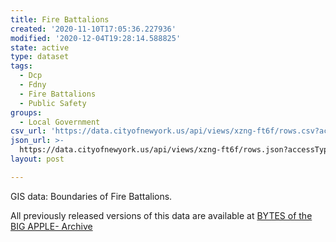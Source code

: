 ```yaml
---
title: Fire Battalions
created: '2020-11-10T17:05:36.227936'
modified: '2020-12-04T19:28:14.588825'
state: active
type: dataset
tags:
  - Dcp
  - Fdny
  - Fire Battalions
  - Public Safety
groups:
  - Local Government
csv_url: 'https://data.cityofnewyork.us/api/views/xzng-ft6f/rows.csv?accessType=DOWNLOAD'
json_url: >-
  https://data.cityofnewyork.us/api/views/xzng-ft6f/rows.json?accessType=DOWNLOAD
layout: post

---
```

GIS data: Boundaries of Fire Battalions.

All previously released versions of this data are available at <a href="https://www1.nyc.gov/site/planning/data-maps/open-data/bytes-archive.page?sorts[year]=0">BYTES of the BIG APPLE- Archive</a>
